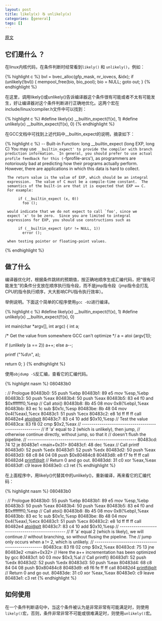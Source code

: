 ```yaml
---
layout: post
title: likely(x) 与 unlikely(x)
categories: [general]
tags: []
---
```


[原文](https://kernelnewbies.org/FAQ/LikelyUnlikely) 

## 它们是什么 ？

在linux内核代码，在条件判断时经常看到`likely()` 和 `unlikely()`，例如：


{% highlight c %}
bvl = bvec_alloc(gfp_mask, nr_iovecs, &idx);
if (unlikely(!bvl)) {
  mempool_free(bio, bio_pool);
  bio = NULL;
  goto out;
}
{% endhighlight %}

在这里，调用likely()或unlikely()告诉编译器这个条件很有可能或者不太有可能发生，好让编译器对这个条件判断进行正确地优化。这两个宏在include/linux/compiler.h文件中可以找到：

{% highlight c %}
#define likely(x)       __builtin_expect(!!(x), 1)
#define unlikely(x)     __builtin_expect(!!(x), 0)
{% endhighlight %}

在GCC文档中可找到上述代码中__builtin_expect的说明，摘录如下：

{% highlight c %}
 -- Built-in Function: long __builtin_expect (long EXP, long C)
     You may use `__builtin_expect' to provide the compiler with branch
     prediction information.  In general, you should prefer to use
     actual profile feedback for this (`-fprofile-arcs'), as
     programmers are notoriously bad at predicting how their programs
     actually perform.  However, there are applications in which this
     data is hard to collect.

     The return value is the value of EXP, which should be an integral
     expression.  The value of C must be a compile-time constant.  The
     semantics of the built-in are that it is expected that EXP == C.
     For example:

          if (__builtin_expect (x, 0))
            foo ();

     would indicate that we do not expect to call `foo', since we
     expect `x' to be zero.  Since you are limited to integral
     expressions for EXP, you should use constructions such as

          if (__builtin_expect (ptr != NULL, 1))
            error ();

     when testing pointer or floating-point values.
{% endhighlight %}

## 做了什么

编译器优化时，根据条件跳转的预期值，按正确地顺序生成汇编代码，把“很有可能发生”的条件分支放在顺序执行指令段，而不是jmp指令段（jmp指令会打乱CPU的指令执行顺序，大大影响CPU指令执行效率）。

举例说明。下面这个简单的C程序使用`gcc -O2`进行编译。

{% highlight c %}
#define likely(x)    __builtin_expect(!!(x), 1)
#define unlikely(x)  __builtin_expect(!!(x), 0)

int main(char *argv[], int argc)
{
   int a;

   /* Get the value from somewhere GCC can't optimize */
   a = atoi (argv[1]);

   if (unlikely (a == 2))
      a++;
   else
      a--;

   printf ("%d\n", a);

   return 0;
}
{% endhighlight %}

使用`objdump -S`反汇编，查看它的汇编代码。

{% highlight nasm %}
080483b0 <main>:
 // Prologue
 80483b0:       55                      push   %ebp
 80483b1:       89 e5                   mov    %esp,%ebp
 80483b3:       50                      push   %eax
 80483b4:       50                      push   %eax
 80483b5:       83 e4 f0                and    $0xfffffff0,%esp
 //             Call atoi()
 80483b8:       8b 45 08                mov    0x8(%ebp),%eax
 80483bb:       83 ec 1c                sub    $0x1c,%esp
 80483be:       8b 48 04                mov    0x4(%eax),%ecx
 80483c1:       51                      push   %ecx
 80483c2:       e8 1d ff ff ff          call   80482e4 <atoi@plt>
 80483c7:       83 c4 10                add    $0x10,%esp
 //             Test the value
 80483ca:       83 f8 02                cmp    $0x2,%eax
 //             --------------------------------------------------------
 //             If 'a' equal to 2 (which is unlikely), then jump,
 //             otherwise continue directly, without jump, so that it
 //             doesn't flush the pipeline.
 //             --------------------------------------------------------
 80483cd:       74 12                   je     80483e1 <main+0x31>
 80483cf:       48                      dec    %eax
 //             Call printf
 80483d0:       52                      push   %edx
 80483d1:       52                      push   %edx
 80483d2:       50                      push   %eax
 80483d3:       68 c8 84 04 08          push   $0x80484c8
 80483d8:       e8 f7 fe ff ff          call   80482d4 <printf@plt>
 //             Return 0 and go out.
 80483dd:       31 c0                   xor    %eax,%eax
 80483df:       c9                      leave
 80483e0:       c3                      ret
{% endhighlight %}

在上面程序中，用likely()代替其中的unlikely()，重新编译，再来看它的汇编代码：

{% highlight nasm %}
080483b0 <main>:
 //             Prologue
 80483b0:       55                      push   %ebp
 80483b1:       89 e5                   mov    %esp,%ebp
 80483b3:       50                      push   %eax
 80483b4:       50                      push   %eax
 80483b5:       83 e4 f0                and    $0xfffffff0,%esp
 //             Call atoi()
 80483b8:       8b 45 08                mov    0x8(%ebp),%eax
 80483bb:       83 ec 1c                sub    $0x1c,%esp
 80483be:       8b 48 04                mov    0x4(%eax),%ecx
 80483c1:       51                      push   %ecx
 80483c2:       e8 1d ff ff ff          call   80482e4 <atoi@plt>
 80483c7:       83 c4 10                add    $0x10,%esp
 //             --------------------------------------------------
 //             If 'a' equal 2 (which is likely), we will continue
 //             without branching, so without flusing the pipeline. The
 //             jump only occurs when a != 2, which is unlikely.
 //             ---------------------------------------------------
 80483ca:       83 f8 02                cmp    $0x2,%eax
 80483cd:       75 13                   jne    80483e2 <main+0x32>
 //             Here the a++ incrementation has been optimized by gcc
 80483cf:       b0 03                   mov    $0x3,%al
 //             Call printf()
 80483d1:       52                      push   %edx
 80483d2:       52                      push   %edx
 80483d3:       50                      push   %eax
 80483d4:       68 c8 84 04 08          push   $0x80484c8
 80483d9:       e8 f6 fe ff ff          call   80482d4 <printf@plt>
 //             Return 0 and go out.
 80483de:       31 c0                   xor    %eax,%eax
 80483e0:       c9                      leave
 80483e1:       c3                      ret
{% endhighlight %}

## 如何使用

在一个条件判断语句中，当这个条件被认为是非常非常有可能满足时，则使用`likely()`宏，否则，条件非常非常不可能或很难满足时，则使用`unlikely()`宏。